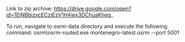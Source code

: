 Link to zip archive: https://drive.google.com/open?id=1EjNBbizxcECziEzV1H4wx3DChuaKheq_

To run, navigate to osrm-data directory and execute the following command:
osrm\osrm-routed.exe montenegro-latest.osrm --port 5001

